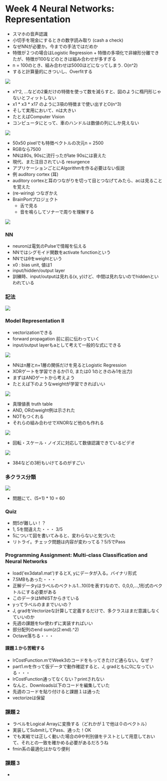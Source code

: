 # Week 4 Neural Networks: Representation

* スマホの音声認識
* 小切手を現金にするときの数字読み取り (cash a check)
* なぜNNが必要か。今までの手法ではだめか
* 特徴が２つの場合はLogistic Regression + 特徴の多項化で非線形分離できたが、特徴が100などのときは組み合わせが多すぎる
* n = 100のとき、組み合わせは5000ほどになってしまう. O(n^2)
* すると計算量的にきついし、Overfitする

![](./motivations.png)

* x1^2, ...などの2乗だけの特徴を使って数を減らすと、図のように楕円形じゃないとフィットしない
* x1 * x3 * x17 のように3項の特徴まで使い出すとO(n^3)
* そして実用において、nは大きい
* たとえばComputer Vision
* コンピュータにとって、車のハンドルは数値の列にしか見えない

![](./cv.png)

* 50x50 pixelでも特徴ベクトルの次元n = 2500
* RGBなら7500
* NNは80s, 90sに流行ったがlate 90sには衰えた
* 現代、また注目されている resurgence
* アプリケーションごとにAlgorithmを作る必要はない仮説
* 例 auditory cortex (耳)
* auditory cortexと耳のつながりを切って目とつなげてみたら、acは見ることを覚えた
* (re-wiring) つなぎかえ
* BrainPortプロジェクト
	* 舌で見る
	* 音を鳴らしてソナーで周りを理解する

![](./one-algorithm.png)

### NN

* neuronは電気のPulseで情報を伝える
* NNではシグモイド関数をactivate functionという
* NNではθをweightという
* x0 : bias unit, 値は1
* input/hidden/output layer
* 訓練時、input/outputは見れる(x, y)けど、中間は見れないのでhiddenといわれている

### 記法

![](./notation.png)

### Model Representation II

* vectorizationできる
* forward propagation 前に前に伝わっていく
* input/output layerもaとして考えて一般的な式にできる

![](./forward-propagation.png)

* NNはn層とn+1層の関係だけを見るとLogistic Regression
* XORゲートを学習できるか(1 0, または0 1のときのみ1を出力)
* まずはANDゲートから考えよう
* たとえば下のようなweightが学習できればいい

![](./AND.png)

* 真理値表 truth table
* AND, ORのweight例は示された
* NOTもつくれる
* それらの組み合わせでXNORなど他のも作れる

![](./mix.png)

* 回転・スケール・ノイズに対応して数値認識できているビデオ

![](./video.png)

* 384などの3桁もいけてるのがすごい

### 多クラス分類

![](./one-vs-all.png)

* 問題にて、(5+1) * 10 = 60

### Quiz

* 問5が難しい！？
* 1, 5を間違えた・・・ 3/5
* 5について図を書いてみると、変わらないと気づいた
* リトライ。チェック問題は内容が変わってる？5/5でPass

### Programming Assignment: Multi-class Classification and Neural Networks

* load('ex3data1.mat')するとX, yにデータが入る。バイナリ形式
* 7.5MBもあった・・・
* 正解データyはラベルのベクトル1...10(0を表す)なので、0,0,0,...,1形式のベクトルにする必要がある
* このデータはMNISTからきている
* yってラベルのままでいいの？
* J, gradをVectorizeな計算して定義するだけで、多クラスはまだ意識しなくていいのか
* 先週の課題をfor使わずに実装すればいい
* 部分配列のend sum(z(2:end).^2)
* Octave落ちる・・・

#### 課題１から苦戦する

* lrCostFunction.mでWeek3のコードをもってきたけど通らない。なぜ？
* part1.mを作って仮データで動作確認すると、J, gradともに0になっている・・・
* lrCostFunction通ってなくない？printされない
* なんと、Downloads以下のコードを編集していた
* 先週のコードを貼り付けると課題１は通った
* vectorizeは保留

### 課題２
* ラベルをLogical Arrayに変換する（どれかが１で他は０のベクトル）
* 実装してSubmitしてPass、通った！OK
* でも実戦では正しく動いた場合のθや判別値をテストとして用意しておいて、それとの一致を確かめる必要があるだろうね
* fmin系の最適化はかなり便利

### 課題３

* 